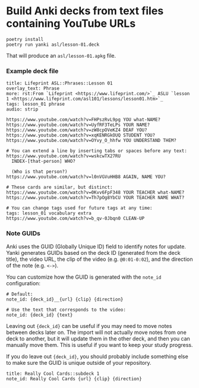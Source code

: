 # Build Anki decks from text files containing YouTube URLs

```
poetry install
poetry run yanki asl/lesson-01.deck
```

That will produce an `asl/lesson-01.apkg` file.

### Example deck file

```text
title: Lifeprint ASL::Phrases::Lesson 01
overlay_text: Phrase
more: rst:From `Lifeprint <https://www.lifeprint.com/>`_ ASLU `lesson 1 <https://www.lifeprint.com/asl101/lessons/lesson01.htm>`_
tags: lesson_01 phrase
audio: strip

https://www.youtube.com/watch?v=FHPszRvL9pg YOU what-NAME?
https://www.youtube.com/watch?v=UyfRF3TeLPs YOUR NAME?
https://www.youtube.com/watch?v=zW8cpOVeKZ4 DEAF YOU?
https://www.youtube.com/watch?v=xqKENRGkOUQ STUDENT YOU?
https://www.youtube.com/watch?v=OYvy_O_hhfw YOU UNDERSTAND THEM?

# You can extend a line by inserting tabs or spaces before any text:
https://www.youtube.com/watch?v=wskcwTX27RU
  INDEX-[that-person] WHO?

  (Who is that person?)
https://www.youtube.com/watch?v=l0nVGVuHHB8 AGAIN, NAME YOU?

# These cards are similar, but distinct:
https://www.youtube.com/watch?v=0Kvv6FpF348 YOUR TEACHER what-NAME?
https://www.youtube.com/watch?v=Th7pOg8YbCU YOUR TEACHER NAME WHAT?

# You can change tags used for future tags at any time:
tags: lesson_01 vocabulary extra
https://www.youtube.com/watch?v=b_qv-0Jbqn0 CLEAN-UP
```

### Note GUIDs

Anki uses the GUID (Globally Unique ID) field to identify notes for update.
Yanki generates GUIDs based on the deck ID (generated from the deck title), the
video URL, the clip of the video (e.g. `@0:01-0:02`), and the direction of the
note (e.g. `<->`).

You can customize how the GUID is generated with the `note_id` configuration:

    # Default:
    note_id: {deck_id}__{url} {clip} {direction}

    # Use the text that corresponds to the video:
    note_id: {deck_id} {text}

Leaving out `{deck_id}` can be useful if you may need to move notes between
decks later on. The import will not actually move notes from one deck to
another, but it will update them in the other deck, and then you can manually
move them. This is useful if you want to keep your study progress.

If you do leave out `{deck_id}`, you should probably include something else to
make sure the GUID is unique outside of your repository.

    title: Really Cool Cards::subdeck 1
    note_id: Really Cool Cards {url} {clip} {direction}

